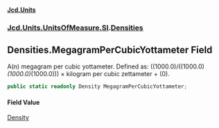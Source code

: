 #### [Jcd.Units](index.md 'index')
### [Jcd.Units.UnitsOfMeasure.SI](Jcd.Units.UnitsOfMeasure.SI.md 'Jcd.Units.UnitsOfMeasure.SI').[Densities](Densities.md 'Jcd.Units.UnitsOfMeasure.SI.Densities')

## Densities.MegagramPerCubicYottameter Field

A(n) megagram per cubic yottameter. Defined as: ((1000.0)/((1000.0)*(1000.0)*(1000.0))) × kilogram per cubic zettameter + (0).

```csharp
public static readonly Density MegagramPerCubicYottameter;
```

#### Field Value
[Density](Density.md 'Jcd.Units.UnitTypes.Density')